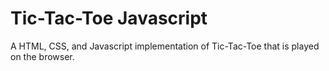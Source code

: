 # Tic-Tac-Toe Javascript
A HTML, CSS, and Javascript implementation of Tic-Tac-Toe that is played on the browser.
